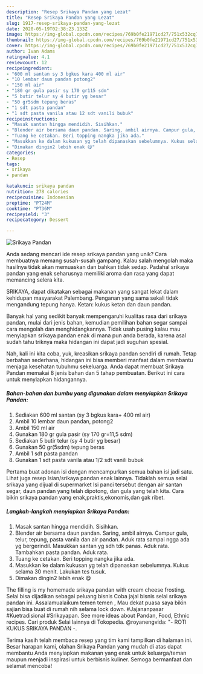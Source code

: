 ```yaml
---
description: "Resep Srikaya Pandan yang Lezat"
title: "Resep Srikaya Pandan yang Lezat"
slug: 1917-resep-srikaya-pandan-yang-lezat
date: 2020-05-19T02:38:23.133Z
image: https://img-global.cpcdn.com/recipes/769b0fe21971cd27/751x532cq70/srikaya-pandan-foto-resep-utama.jpg
thumbnail: https://img-global.cpcdn.com/recipes/769b0fe21971cd27/751x532cq70/srikaya-pandan-foto-resep-utama.jpg
cover: https://img-global.cpcdn.com/recipes/769b0fe21971cd27/751x532cq70/srikaya-pandan-foto-resep-utama.jpg
author: Ivan Adams
ratingvalue: 4.1
reviewcount: 12
recipeingredient:
- "600 ml santan sy 3 bgkus kara 400 ml air"
- "10 lembar daun pandan potong2"
- "150 ml air"
- "180 gr gula pasir sy 170 gr115 sdm"
- "5 butir telur sy 4 butir yg besar"
- "50 gr5sdm tepung beras"
- "1 sdt pasta pandan"
- "1 sdt pasta vanila atau 12 sdt vanili bubuk"
recipeinstructions:
- "Masak santan hingga mendidih. Sisihkan."
- "Blender air bersama daun pandan. Saring, ambil airnya. Campur gula, telur, tepung, pasta vanila dan air pandan. Aduk rata sampai ngga ada yg bergerindil. Masukkan santan yg sdh tdk panas. Aduk rata. Tambahkan pasta pandan. Aduk rata."
- "Tuang ke cetakan. Beri topping nangka jika ada."
- "Masukkan ke dalam kukusan yg telah dipanaskan sebelumnya. Kukus selama 30 menit. Lakukan tes tusuk."
- "Dimakan dingin2 lebih enak 😋"
categories:
- Resep
tags:
- srikaya
- pandan

katakunci: srikaya pandan 
nutrition: 278 calories
recipecuisine: Indonesian
preptime: "PT24M"
cooktime: "PT36M"
recipeyield: "3"
recipecategory: Dessert

---
```



![Srikaya Pandan](https://img-global.cpcdn.com/recipes/769b0fe21971cd27/751x532cq70/srikaya-pandan-foto-resep-utama.jpg)

Anda sedang mencari ide resep srikaya pandan yang unik? Cara membuatnya memang susah-susah gampang. Kalau salah mengolah maka hasilnya tidak akan memuaskan dan bahkan tidak sedap. Padahal srikaya pandan yang enak seharusnya memiliki aroma dan rasa yang dapat memancing selera kita.

SRIKAYA, dapat dikatakan sebagai makanan yang sangat lekat dalam kehidupan masyarakat Palembang. Penganan yang sama sekali tidak mengandung tepung hanya. Ketan: kukus ketan dan daun pandan.

Banyak hal yang sedikit banyak mempengaruhi kualitas rasa dari srikaya pandan, mulai dari jenis bahan, kemudian pemilihan bahan segar sampai cara mengolah dan menghidangkannya. Tidak usah pusing kalau mau menyiapkan srikaya pandan enak di mana pun anda berada, karena asal sudah tahu triknya maka hidangan ini dapat jadi suguhan spesial.


Nah, kali ini kita coba, yuk, kreasikan srikaya pandan sendiri di rumah. Tetap berbahan sederhana, hidangan ini bisa memberi manfaat dalam membantu menjaga kesehatan tubuhmu sekeluarga. Anda dapat membuat Srikaya Pandan memakai 8 jenis bahan dan 5 tahap pembuatan. Berikut ini cara untuk menyiapkan hidangannya.

<!--inarticleads1-->

##### Bahan-bahan dan bumbu yang digunakan dalam menyiapkan Srikaya Pandan:

1. Sediakan 600 ml santan (sy 3 bgkus kara+ 400 ml air)
1. Ambil 10 lembar daun pandan, potong2
1. Ambil 150 ml air
1. Gunakan 180 gr gula pasir (sy 170 gr=11,5 sdm)
1. Sediakan 5 butir telur (sy 4 butir yg besar)
1. Gunakan 50 gr(5sdm) tepung beras
1. Ambil 1 sdt pasta pandan
1. Gunakan 1 sdt pasta vanila atau 1/2 sdt vanili bubuk


Pertama buat adonan isi dengan mencampurkan semua bahan isi jadi satu. Lihat juga resep Isian/srikaya pandan enak lainnya. Tidaklah semua selai srikaya yang dijual di supermarket Isi panci tersebut dengan air santan segar, daun pandan yang telah dipotong, dan gula yang telah kita. Cara bikin srikaya pandan yang enak,praktis,ekonomis,dan gak ribet. 

<!--inarticleads2-->

##### Langkah-langkah menyiapkan Srikaya Pandan:

1. Masak santan hingga mendidih. Sisihkan.
1. Blender air bersama daun pandan. Saring, ambil airnya. Campur gula, telur, tepung, pasta vanila dan air pandan. Aduk rata sampai ngga ada yg bergerindil. Masukkan santan yg sdh tdk panas. Aduk rata. Tambahkan pasta pandan. Aduk rata.
1. Tuang ke cetakan. Beri topping nangka jika ada.
1. Masukkan ke dalam kukusan yg telah dipanaskan sebelumnya. Kukus selama 30 menit. Lakukan tes tusuk.
1. Dimakan dingin2 lebih enak 😋


The filling is my homemade srikaya pandan with cream cheese frosting. Selai bisa dijadikan sebagai peluang bisnis Coba jajal bisnis selai srikaya pandan ini. Assalamualaikum temen temen , Mau dekat puasa saya bikin sajian bisa buat di rumah nih selama lock down. #Jajananpasar #Kuetradisional #Srikayapan. See more ideas about Pandan, Food, Ethnic recipes. Cari produk Selai lainnya di Tokopedia. @royanengvida: &#34;- ROTI KUKUS SRIKAYA PANDAN -. 

Terima kasih telah membaca resep yang tim kami tampilkan di halaman ini. Besar harapan kami, olahan Srikaya Pandan yang mudah di atas dapat membantu Anda menyiapkan makanan yang enak untuk keluarga/teman maupun menjadi inspirasi untuk berbisnis kuliner. Semoga bermanfaat dan selamat mencoba!
